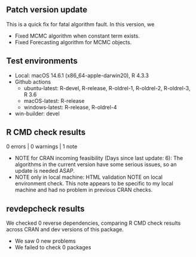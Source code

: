 ## Patch version update

This is a quick fix for fatal algorithm fault.
In this version, we

- Fixed MCMC algorithm when constant term exists.
- Fixed Forecasting algorithm for MCMC objects.

## Test environments

- Local: macOS 14.6.1 (x86_64-apple-darwin20), R 4.3.3
- Github actions
    - ubuntu-latest: R-devel, R-release, R-oldrel-1, R-oldrel-2, R-oldrel-3, R 3.6
    - macOS-latest: R-release
    - windows-latest: R-release, R-oldrel-4
- win-builder: devel

## R CMD check results

0 errors | 0 warnings | 1 note

* NOTE for CRAN incoming feasibility (Days since last update: 6):
The algorithms in the current version have some serious issues,
so an update is needed ASAP.
* NOTE only in local machine: HTML validation NOTE on local environment check. This note appears to be specific to my local machine and had no problem in previous CRAN checks.

## revdepcheck results

We checked 0 reverse dependencies, comparing R CMD check results across CRAN and dev versions of this package.

 * We saw 0 new problems
 * We failed to check 0 packages